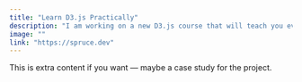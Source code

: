 ```yaml
---
title: "Learn D3.js Practically"
description: "I am working on a new D3.js course that will teach you everything you need to know about creating visualizations from simple charts to advanced visulizations that will blow your mind"
image: ""
link: "https://spruce.dev"
---
```


This is extra content if you want — maybe a case study for the project.
